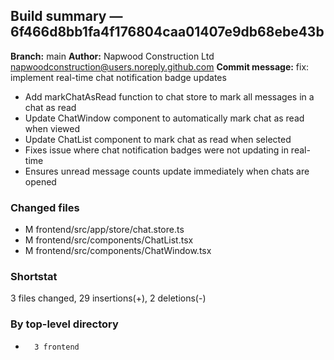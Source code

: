 ## Build summary — 6f466d8bb1fa4f176804caa01407e9db68ebe43b

**Branch:** main **Author:** Napwood Construction Ltd <napwoodconstruction@users.noreply.github.com>
**Commit message:** fix: implement real-time chat notification badge updates

- Add markChatAsRead function to chat store to mark all messages in a chat as read
- Update ChatWindow component to automatically mark chat as read when viewed
- Update ChatList component to mark chat as read when selected
- Fixes issue where chat notification badges were not updating in real-time
- Ensures unread message counts update immediately when chats are opened

### Changed files

- M frontend/src/app/store/chat.store.ts
- M frontend/src/components/ChatList.tsx
- M frontend/src/components/ChatWindow.tsx

### Shortstat

3 files changed, 29 insertions(+), 2 deletions(-)

### By top-level directory

-       3 frontend
